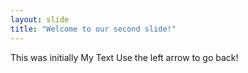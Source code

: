 ```yaml
---
layout: slide
title: "Welcome to our second slide!"
---
```

This was initially My Text
Use the left arrow to go back!
